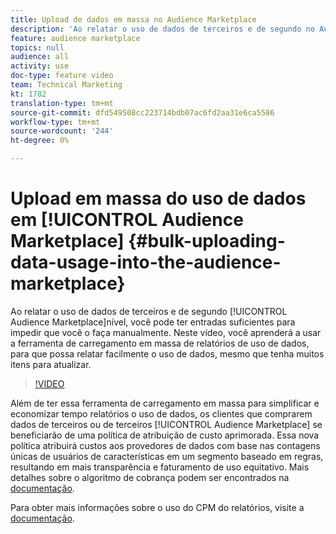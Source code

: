 ```yaml
---
title: Upload de dados em massa no Audience Marketplace
description: 'Ao relatar o uso de dados de terceiros e de segundo no Audience Marketplace, você pode ter entradas suficientes para que não queira fazer isso manualmente. Neste vídeo, você aprenderá a usar a ferramenta de carregamento em massa de relatórios de uso de dados, para que possa relatar facilmente o uso de dados, mesmo que tenha muitos itens para atualizar. '
feature: audience marketplace
topics: null
audience: all
activity: use
doc-type: feature video
team: Technical Marketing
kt: 1782
translation-type: tm+mt
source-git-commit: dfd549508cc223714bdb07ac6fd2aa31e6ca5586
workflow-type: tm+mt
source-wordcount: '244'
ht-degree: 0%

---
```



# Upload em massa do uso de dados em [!UICONTROL Audience Marketplace] {#bulk-uploading-data-usage-into-the-audience-marketplace}

Ao relatar o uso de dados de terceiros e de segundo [!UICONTROL Audience Marketplace]nível, você pode ter entradas suficientes para impedir que você o faça manualmente. Neste vídeo, você aprenderá a usar a ferramenta de carregamento em massa de relatórios de uso de dados, para que possa relatar facilmente o uso de dados, mesmo que tenha muitos itens para atualizar.

>[!VIDEO](https://video.tv.adobe.com/v/25521/?quality=12)

Além de ter essa ferramenta de carregamento em massa para simplificar e economizar tempo relatórios o uso de dados, os clientes que comprarem dados de terceiros ou de terceiros [!UICONTROL Audience Marketplace] se beneficiarão de uma política de atribuição de custo aprimorada. Essa nova política atribuirá custos aos provedores de dados com base nas contagens únicas de usuários de características em um segmento baseado em regras, resultando em mais transparência e faturamento de uso equitativo.
Mais detalhes sobre o algoritmo de cobrança podem ser encontrados na [documentação](https://experiencecloud.adobe.com/resources/help/en_US/aam/marketplace_cpm_billing.html).

Para obter mais informações sobre o uso do CPM do relatórios, visite a [documentação](https://experiencecloud.adobe.com/resources/help/en_US/aam/t_marketplace_report_cpm_usage.html).